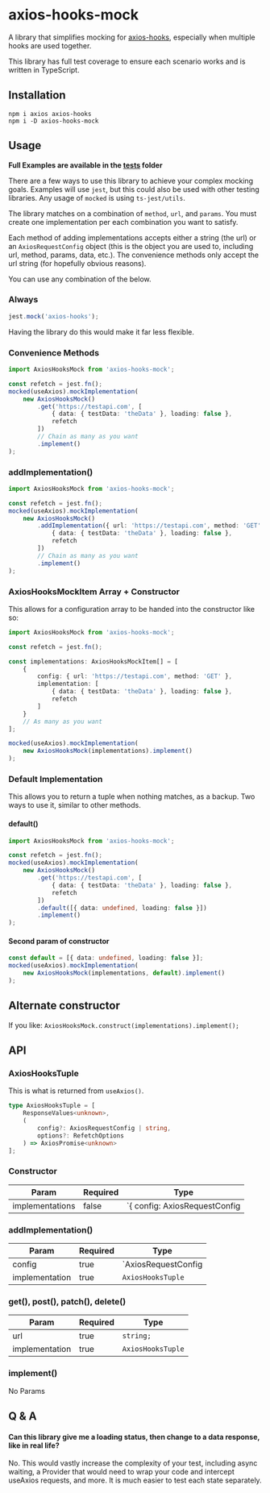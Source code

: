 # axios-hooks-mock

A library that simplifies mocking for [axios-hooks](https://github.com/simoneb/axios-hooks), especially when multiple hooks are used together.

This library has full test coverage to ensure each scenario works and is written in TypeScript.

## Installation

```
npm i axios axios-hooks
npm i -D axios-hooks-mock
```

## Usage

**Full Examples are available in the [tests](https://github.com/dkershner6/axios-hooks-mock/tree/master/src/tests) folder**

There are a few ways to use this library to achieve your complex mocking goals. Examples will use `jest`, but this could also be used with other testing libraries. Any usage of `mocked` is using `ts-jest/utils`.

The library matches on a combination of `method`, `url`, and `params`. You must create one implementation per each combination you want to satisfy.

Each method of adding implementations accepts either a string (the url) or an `AxiosRequestConfig` object (this is the object you are used to, including url, method, params, data, etc.). The convenience methods only accept the url string (for hopefully obvious reasons).

You can use any combination of the below.

### Always

```typescript
jest.mock('axios-hooks');
```

Having the library do this would make it far less flexible.

### Convenience Methods

```typescript
import AxiosHooksMock from 'axios-hooks-mock';

const refetch = jest.fn();
mocked(useAxios).mockImplementation(
    new AxiosHooksMock()
        .get('https://testapi.com', [
            { data: { testData: 'theData' }, loading: false },
            refetch
        ])
        // Chain as many as you want
        .implement()
);
```

### addImplementation()

```typescript
import AxiosHooksMock from 'axios-hooks-mock';

const refetch = jest.fn();
mocked(useAxios).mockImplementation(
    new AxiosHooksMock()
        .addImplementation({ url: 'https://testapi.com', method: 'GET' }, [
            { data: { testData: 'theData' }, loading: false },
            refetch
        ])
        // Chain as many as you want
        .implement()
);
```

### AxiosHooksMockItem Array + Constructor

This allows for a configuration array to be handed into the constructor like so:

```typescript
import AxiosHooksMock from 'axios-hooks-mock';

const refetch = jest.fn();

const implementations: AxiosHooksMockItem[] = [
    {
        config: { url: 'https://testapi.com', method: 'GET' },
        implementation: [
            { data: { testData: 'theData' }, loading: false },
            refetch
        ]
    }
    // As many as you want
];

mocked(useAxios).mockImplementation(
    new AxiosHooksMock(implementations).implement()
);
```

### Default Implementation

This allows you to return a tuple when nothing matches, as a backup. Two ways to use it, similar to other methods.

#### default()

```typescript
import AxiosHooksMock from 'axios-hooks-mock';

const refetch = jest.fn();
mocked(useAxios).mockImplementation(
    new AxiosHooksMock()
        .get('https://testapi.com', [
            { data: { testData: 'theData' }, loading: false },
            refetch
        ])
        .default([{ data: undefined, loading: false }])
        .implement()
);
```

#### Second param of constructor

```typescript
const default = [{ data: undefined, loading: false }];
mocked(useAxios).mockImplementation(
    new AxiosHooksMock(implementations, default).implement()
);
```

## Alternate constructor

If you like: `AxiosHooksMock.construct(implementations).implement();`

## API

### AxiosHooksTuple

This is what is returned from `useAxios()`.

```typescript
type AxiosHooksTuple = [
    ResponseValues<unknown>,
    (
        config?: AxiosRequestConfig | string,
        options?: RefetchOptions
    ) => AxiosPromise<unknown>
];
```

### Constructor

| Param           | Required | Type                                                                          |
| --------------- | -------- | ----------------------------------------------------------------------------- |
| implementations | false    | `{ config: AxiosRequestConfig | string; implementation: AxiosHooksTuple; }[]` |

### addImplementation()

| Param          | Required | Type                           |
| -------------- | -------- | ------------------------------ |
| config         | true     | `AxiosRequestConfig | string;` |
| implementation | true     | `AxiosHooksTuple`              |

### get(), post(), patch(), delete()

| Param          | Required | Type              |
| -------------- | -------- | ----------------- |
| url            | true     | `string;`         |
| implementation | true     | `AxiosHooksTuple` |

### implement()

No Params

## Q & A

#### Can this library give me a loading status, then change to a data response, like in real life?

No. This would vastly increase the complexity of your test, including async waiting, a Provider that would need to wrap your code and intercept useAxios requests, and more. It is much easier to test each state separately.
